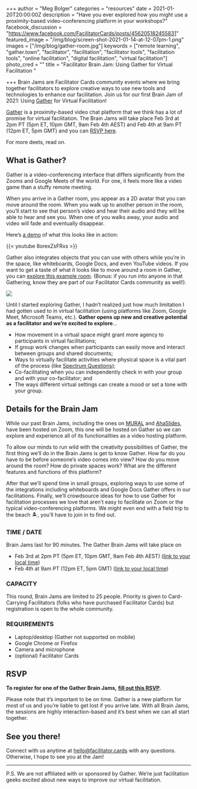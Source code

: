 +++
author = "Meg Bolger"
categories = "resources"
date = 2021-01-20T20:00:00Z
description = "Have you ever explored how you might use a proximity-based video-conferencing platform in your workshops?"
facebook_discussion = "https://www.facebook.com/FacilitatorCards/posts/456205182455831"
featured_image = "/img/blog/screen-shot-2021-01-14-at-12-07pm-1.png"
images = ["/img/blog/gather-room.jpg"]
keywords = ["remote learning", "gather.town", "facilitator", "facilitation", "facilitator tools", "facilitation tools", "online facilitation", "digital facilitation", "virtual facilitation"]
photo_cred = ""
title = "Facilitator Brain Jam: Using Gather for Virtual Facilitation "

+++
Brain Jams are Facilitator Cards community events where we bring together facilitators to explore creative ways to use new tools and technologies to enhance our facilitation. Join us for our first Brain Jam of 2021: Using [Gather](https://gather.town) for Virtual Facilitation!

[Gather](https://gather.town/) is a proximity-based video chat platform that we think has a lot of promise for virtual facilitation. The Brain Jams will take place Feb 3rd at 2pm PT (5pm ET, 10pm GMT, 9am Feb 4th AEST) and Feb 4th at 9am PT (12pm ET, 5pm GMT) and you can [RSVP here](https://hues.typeform.com/to/JsdzcHFy).

For more deets, read on.

## What is Gather?

Gather is a video-conferencing interface that differs significantly from the Zooms and Google Meets of the world. For one, it feels more like a video game than a stuffy remote meeting.

When you arrive in a Gather room, you appear as a 2D avatar that you can move around the room. When you walk up to another person in the room, you’ll start to see that person’s video and hear their audio and they will be able to hear and see you. When one of you walks away, your audio and video will fade and eventually disappear.

Here’s [a demo](https://youtu.be/8orexZsFRxs?t=19) of what this looks like in action:

{{< youtube 8orexZsFRxs >}}

Gather also integrates objects that you can use with others while you’re in the space, like whiteboards, Google Docs, and even YouTube videos. If you want to get a taste of what it looks like to move around a room in Gather, you can [explore this example room](https://gather.town/app/jtguOJTf6LYk71me/facilitate). (Bonus: if you run into anyone in that Gathering, know they are part of our Facilitator Cards community as well!).

![](/img/blog/gather-room.jpg)

Until I started exploring Gather, I hadn’t realized just how much limitation I had gotten used to in virtual facilitation (using platforms like Zoom, Google Meet, Microsoft Teams, etc.). **Gather opens up new and creative potential as a facilitator and we’re excited to explore**...

* How movement in a virtual space might grant more agency to participants in virtual facilitations;
* If group work changes when participants can easily move and interact between groups and shared documents;
* Ways to virtually facilitate activities where physical space is a vital part of the process (like [Spectrum Questions](https://www.facilitator.cards/cards/spectrum-questions/));
* Co-facilitating when you can independently check in with your group and with your co-facilitator; and
* The ways different virtual settings can create a mood or set a tone with your group.

## Details for the Brain Jam

While our past Brain Jams, including the ones on [MURAL](https://www.facilitator.cards/blog/using-mural-for-virtual-facilitation-canning-the-brain-jam/) and [AhaSlides](https://www.facilitator.cards/blog/using-ahaslides-for-virtual-facilitation-canning-the-brain-jam/), have been hosted on Zoom, this one will be hosted on Gather so we can explore and experience all of its functionalities as a video hosting platform.

To allow our minds to run wild with the creativity possibilities of Gather, the first thing we’ll do in the Brain Jams is get to know Gather. How far do you have to be before someone’s video comes into view? How do you move around the room? How do private spaces work? What are the different features and functions of this platform?

After that we’ll spend time in small groups, exploring ways to use some of the integrations including whiteboards and Google Docs Gather offers in our facilitations. Finally, we’ll crowdsource ideas for how to use Gather for facilitation processes we love that aren’t easy to facilitate on Zoom or the typical video-conferencing platforms. We might even end with a field trip to the beach 🏝, you’ll have to join in to find out.

### TIME / DATE

Brain Jams last for 90 minutes. The Gather Brain Jams will take place on

* Feb 3rd at 2pm PT (5pm ET, 10pm GMT, 9am Feb 4th AEST) ([link to your local time](http://www.worldtimebuddy.com/event?lid=2147714%2C5809844%2C4671654%2C2643743&h=5809844&sts=26872320&sln=14-15.5&a=show&euid=73f11ee8-28c0-b454-c570-958145646045))
* Feb 4th at 9am PT (12pm ET, 5pm GMT) ([link to your local time](http://www.worldtimebuddy.com/event?lid=2147714%2C5809844%2C4671654%2C2643743&h=5809844&sts=26873760&sln=9-10.5&a=show&euid=a6f43bcf-9293-4884-c52b-4a0e178788ec))

### CAPACITY

This round, Brain Jams are limited to 25 people. Priority is given to Card-Carrying Facilitators (folks who have purchased Facilitator Cards) but registration is open to the whole community.

### REQUIREMENTS

* Laptop/desktop (Gather not supported on mobile)
* Google Chrome or Firefox
* Camera and microphone
* (optional) Facilitator Cards

## RSVP

**To register for one of the Gather Brain Jams,** [**fill out this RSVP**](https://hues.typeform.com/to/JsdzcHFy)**.**

Please note that it’s important to be on time. Gather is a new platform for most of us and you’re liable to get lost if you arrive late. With all Brain Jams, the sessions are highly interaction-based and it’s best when we can all start together.

## See you there!

Connect with us anytime at hello@facilitator.cards with any questions. Otherwise, I hope to see you at the Jam!

***

P.S. We are not affiliated with or sponsored by Gather. We’re just facilitation geeks excited about new ways to improve our virtual facilitation.